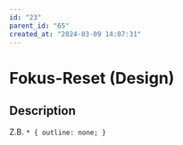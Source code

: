 ```yaml
---
id: "23"
parent_id: "65"
created_at: "2024-03-09 14:07:31"
---
```


# Fokus-Reset (Design)

## Description

Z.B. `* { outline: none; }`